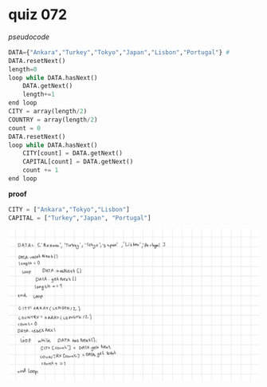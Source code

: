 # quiz 072

*pseudocode*
```.py
DATA={"Ankara","Turkey","Tokyo","Japan","Lisbon","Portugal"} #
DATA.resetNext()
length=0
loop while DATA.hasNext()
    DATA.getNext()
    length+=1
end loop
CITY = array(length/2)
COUNTRY = array(length/2)
count = 0
DATA.resetNext()
loop while DATA.hasNext()
    CITY[count] = DATA.getNext()
    CAPITAL[count] = DATA.getNext()
    count += 1
end loop
```

**proof**
```.py
CITY = ["Ankara","Tokyo","Lisbon"]
CAPITAL = ["Turkey","Japan", "Portugal"]
```
![](https://github.com/marinamen/year2/blob/main/quizzes/media/IMG_E43BE7B6F754-1.jpeg)
